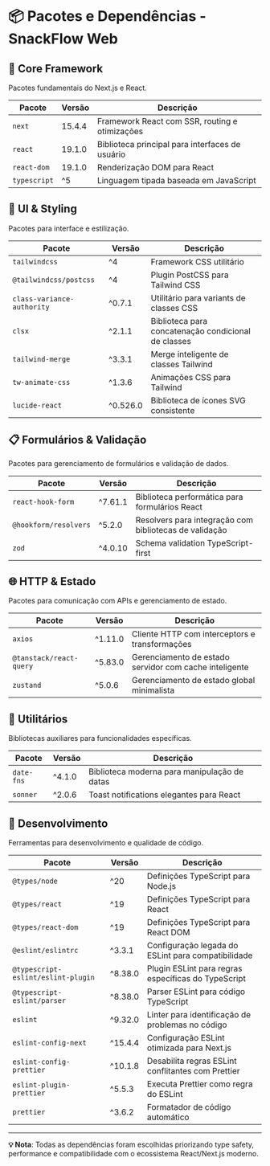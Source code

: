# 📦 Pacotes e Dependências - SnackFlow Web

## 🚀 Core Framework
Pacotes fundamentais do Next.js e React.

| Pacote | Versão | Descrição |
|--------|--------|-----------|
| `next` | 15.4.4 | Framework React com SSR, routing e otimizações |
| `react` | 19.1.0 | Biblioteca principal para interfaces de usuário |
| `react-dom` | 19.1.0 | Renderização DOM para React |
| `typescript` | ^5 | Linguagem tipada baseada em JavaScript |

## 🎨 UI & Styling
Pacotes para interface e estilização.

| Pacote | Versão | Descrição |
|--------|--------|-----------|
| `tailwindcss` | ^4 | Framework CSS utilitário |
| `@tailwindcss/postcss` | ^4 | Plugin PostCSS para Tailwind CSS |
| `class-variance-authority` | ^0.7.1 | Utilitário para variants de classes CSS |
| `clsx` | ^2.1.1 | Biblioteca para concatenação condicional de classes |
| `tailwind-merge` | ^3.3.1 | Merge inteligente de classes Tailwind |
| `tw-animate-css` | ^1.3.6 | Animações CSS para Tailwind |
| `lucide-react` | ^0.526.0 | Biblioteca de ícones SVG consistente |

## 📋 Formulários & Validação
Pacotes para gerenciamento de formulários e validação de dados.

| Pacote | Versão | Descrição |
|--------|--------|-----------|
| `react-hook-form` | ^7.61.1 | Biblioteca performática para formulários React |
| `@hookform/resolvers` | ^5.2.0 | Resolvers para integração com bibliotecas de validação |
| `zod` | ^4.0.10 | Schema validation TypeScript-first |

## 🌐 HTTP & Estado
Pacotes para comunicação com APIs e gerenciamento de estado.

| Pacote | Versão | Descrição |
|--------|--------|-----------|
| `axios` | ^1.11.0 | Cliente HTTP com interceptors e transformações |
| `@tanstack/react-query` | ^5.83.0 | Gerenciamento de estado servidor com cache inteligente |
| `zustand` | ^5.0.6 | Gerenciamento de estado global minimalista |

## 🔧 Utilitários
Bibliotecas auxiliares para funcionalidades específicas.

| Pacote | Versão | Descrição |
|--------|--------|-----------|
| `date-fns` | ^4.1.0 | Biblioteca moderna para manipulação de datas |
| `sonner` | ^2.0.6 | Toast notifications elegantes para React |

## 🧪 Desenvolvimento
Ferramentas para desenvolvimento e qualidade de código.

| Pacote | Versão | Descrição |
|--------|--------|-----------|
| `@types/node` | ^20 | Definições TypeScript para Node.js |
| `@types/react` | ^19 | Definições TypeScript para React |
| `@types/react-dom` | ^19 | Definições TypeScript para React DOM |
| `@eslint/eslintrc` | ^3.3.1 | Configuração legada do ESLint para compatibilidade |
| `@typescript-eslint/eslint-plugin` | ^8.38.0 | Plugin ESLint para regras específicas do TypeScript |
| `@typescript-eslint/parser` | ^8.38.0 | Parser ESLint para código TypeScript |
| `eslint` | ^9.32.0 | Linter para identificação de problemas no código |
| `eslint-config-next` | ^15.4.4 | Configuração ESLint otimizada para Next.js |
| `eslint-config-prettier` | ^10.1.8 | Desabilita regras ESLint conflitantes com Prettier |
| `eslint-plugin-prettier` | ^5.5.3 | Executa Prettier como regra do ESLint |
| `prettier` | ^3.6.2 | Formatador de código automático |

---

**💡 Nota**: Todas as dependências foram escolhidas priorizando type safety, performance e compatibilidade com o ecossistema React/Next.js moderno.